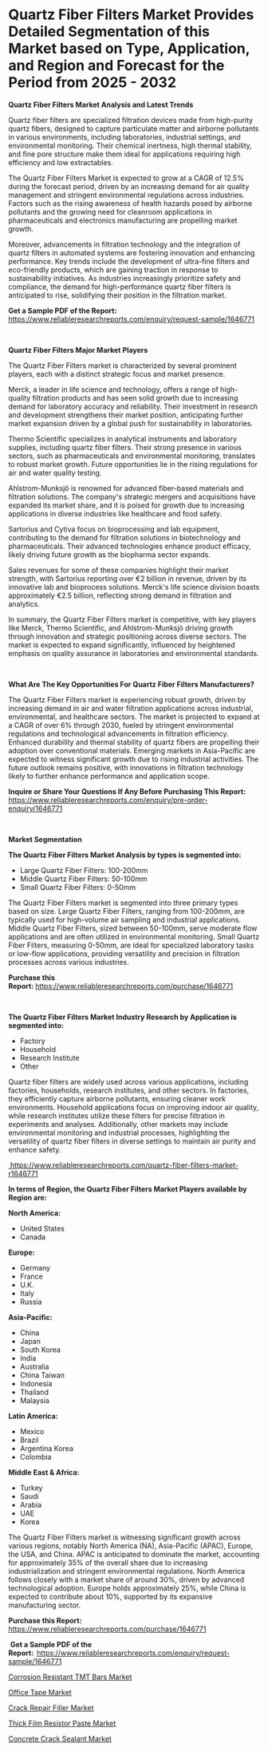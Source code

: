 <p><h1>Quartz Fiber Filters Market Provides Detailed Segmentation of this Market based on Type, Application, and Region and Forecast for the Period from 2025 - 2032</h1></p><p><strong>Quartz Fiber Filters Market Analysis and Latest Trends</strong></p>
<p><p>Quartz fiber filters are specialized filtration devices made from high-purity quartz fibers, designed to capture particulate matter and airborne pollutants in various environments, including laboratories, industrial settings, and environmental monitoring. Their chemical inertness, high thermal stability, and fine pore structure make them ideal for applications requiring high efficiency and low extractables.</p><p>The Quartz Fiber Filters Market is expected to grow at a CAGR of 12.5% during the forecast period, driven by an increasing demand for air quality management and stringent environmental regulations across industries. Factors such as the rising awareness of health hazards posed by airborne pollutants and the growing need for cleanroom applications in pharmaceuticals and electronics manufacturing are propelling market growth. </p><p>Moreover, advancements in filtration technology and the integration of quartz filters in automated systems are fostering innovation and enhancing performance. Key trends include the development of ultra-fine filters and eco-friendly products, which are gaining traction in response to sustainability initiatives. As industries increasingly prioritize safety and compliance, the demand for high-performance quartz fiber filters is anticipated to rise, solidifying their position in the filtration market.</p></p>
<p><strong>Get a Sample PDF of the Report:&nbsp;</strong> <a href="https://www.reliableresearchreports.com/enquiry/request-sample/1646771?utm_campaign=33&utm_medium=2&utm_source=Github&utm_content=ia&utm_term=31012025&utm_id=quartz-fiber-filters">https://www.reliableresearchreports.com/enquiry/request-sample/1646771</a></p>
<p>&nbsp;</p>
<p><strong>Quartz Fiber Filters Major Market Players</strong></p>
<p><p>The Quartz Fiber Filters market is characterized by several prominent players, each with a distinct strategic focus and market presence. </p><p>Merck, a leader in life science and technology, offers a range of high-quality filtration products and has seen solid growth due to increasing demand for laboratory accuracy and reliability. Their investment in research and development strengthens their market position, anticipating further market expansion driven by a global push for sustainability in laboratories.</p><p>Thermo Scientific specializes in analytical instruments and laboratory supplies, including quartz fiber filters. Their strong presence in various sectors, such as pharmaceuticals and environmental monitoring, translates to robust market growth. Future opportunities lie in the rising regulations for air and water quality testing.</p><p>Ahlstrom-Munksjö is renowned for advanced fiber-based materials and filtration solutions. The company's strategic mergers and acquisitions have expanded its market share, and it is poised for growth due to increasing applications in diverse industries like healthcare and food safety. </p><p>Sartorius and Cytiva focus on bioprocessing and lab equipment, contributing to the demand for filtration solutions in biotechnology and pharmaceuticals. Their advanced technologies enhance product efficacy, likely driving future growth as the biopharma sector expands.</p><p>Sales revenues for some of these companies highlight their market strength, with Sartorius reporting over €2 billion in revenue, driven by its innovative lab and bioprocess solutions. Merck's life science division boasts approximately €2.5 billion, reflecting strong demand in filtration and analytics.</p><p>In summary, the Quartz Fiber Filters market is competitive, with key players like Merck, Thermo Scientific, and Ahlstrom-Munksjö driving growth through innovation and strategic positioning across diverse sectors. The market is expected to expand significantly, influenced by heightened emphasis on quality assurance in laboratories and environmental standards.</p></p>
<p>&nbsp;</p>
<p><strong>What Are The Key Opportunities For Quartz Fiber Filters Manufacturers?</strong></p>
<p><p>The Quartz Fiber Filters market is experiencing robust growth, driven by increasing demand in air and water filtration applications across industrial, environmental, and healthcare sectors. The market is projected to expand at a CAGR of over 6% through 2030, fueled by stringent environmental regulations and technological advancements in filtration efficiency. Enhanced durability and thermal stability of quartz fibers are propelling their adoption over conventional materials. Emerging markets in Asia-Pacific are expected to witness significant growth due to rising industrial activities. The future outlook remains positive, with innovations in filtration technology likely to further enhance performance and application scope.</p></p>
<p><strong>Inquire or Share Your Questions If Any Before Purchasing This Report:</strong> <a href="https://www.reliableresearchreports.com/enquiry/pre-order-enquiry/1646771?utm_campaign=33&utm_medium=2&utm_source=Github&utm_content=ia&utm_term=31012025&utm_id=quartz-fiber-filters">https://www.reliableresearchreports.com/enquiry/pre-order-enquiry/1646771</a></p>
<p>&nbsp;</p>
<p><strong>Market Segmentation</strong></p>
<p><strong>The Quartz Fiber Filters Market Analysis by types is segmented into:</strong></p>
<p><ul><li>Large Quartz Fiber Filters: 100-200mm</li><li>Middle Quartz Fiber Filters: 50-100mm</li><li>Small Quartz Fiber Filters: 0-50mm</li></ul></p>
<p><p>The Quartz Fiber Filters market is segmented into three primary types based on size. Large Quartz Fiber Filters, ranging from 100-200mm, are typically used for high-volume air sampling and industrial applications. Middle Quartz Fiber Filters, sized between 50-100mm, serve moderate flow applications and are often utilized in environmental monitoring. Small Quartz Fiber Filters, measuring 0-50mm, are ideal for specialized laboratory tasks or low-flow applications, providing versatility and precision in filtration processes across various industries.</p></p>
<p><strong>Purchase this Report:&nbsp;</strong><a href="https://www.reliableresearchreports.com/purchase/1646771?utm_campaign=33&utm_medium=2&utm_source=Github&utm_content=ia&utm_term=31012025&utm_id=quartz-fiber-filters">https://www.reliableresearchreports.com/purchase/1646771</a></p>
<p>&nbsp;</p>
<p><strong>The Quartz Fiber Filters Market Industry Research by Application is segmented into:</strong></p>
<p><ul><li>Factory</li><li>Household</li><li>Research Institute</li><li>Other</li></ul></p>
<p><p>Quartz fiber filters are widely used across various applications, including factories, households, research institutes, and other sectors. In factories, they efficiently capture airborne pollutants, ensuring cleaner work environments. Household applications focus on improving indoor air quality, while research institutes utilize these filters for precise filtration in experiments and analyses. Additionally, other markets may include environmental monitoring and industrial processes, highlighting the versatility of quartz fiber filters in diverse settings to maintain air purity and enhance safety.</p></p>
<p><a href="https://www.reliableresearchreports.com/quartz-fiber-filters-market-r1646771?utm_campaign=33&utm_medium=2&utm_source=Github&utm_content=ia&utm_term=31012025&utm_id=quartz-fiber-filters">&nbsp;https://www.reliableresearchreports.com/quartz-fiber-filters-market-r1646771</a></p>
<p><strong>In terms of Region, the Quartz Fiber Filters Market Players available by Region are:</strong></p>
<p>
    <p> <strong> North America: </strong>
        <ul>
            <li>United States</li>
            <li>Canada</li>
        </ul>
        </p> 
    <p> <strong> Europe: </strong>
        <ul>
            <li>Germany</li>
            <li>France</li>
            <li>U.K.</li>
            <li>Italy</li>
            <li>Russia</li>
        </ul>
        </p> 
    <p> <strong> Asia-Pacific: </strong>
        <ul>
            <li>China</li>
            <li>Japan</li>
            <li>South Korea</li>
            <li>India</li>
            <li>Australia</li>
            <li>China Taiwan</li>
            <li>Indonesia</li>
            <li>Thailand</li>
            <li>Malaysia</li>
        </ul>
        </p> 
    <p> <strong> Latin America: </strong>
        <ul>
            <li>Mexico</li>
            <li>Brazil</li>
            <li>Argentina Korea</li>
            <li>Colombia</li>
        </ul>
        </p> 
    <p> <strong> Middle East & Africa: </strong>
        <ul>
            <li>Turkey</li>
            <li>Saudi</li>
            <li>Arabia</li>
            <li>UAE</li>
            <li>Korea</li>
        </ul>
    </p>
    </p>
<p><p>The Quartz Fiber Filters market is witnessing significant growth across various regions, notably North America (NA), Asia-Pacific (APAC), Europe, the USA, and China. APAC is anticipated to dominate the market, accounting for approximately 35% of the overall share due to increasing industrialization and stringent environmental regulations. North America follows closely with a market share of around 30%, driven by advanced technological adoption. Europe holds approximately 25%, while China is expected to contribute about 10%, supported by its expansive manufacturing sector.  </p></p>
<p><strong>Purchase this Report: </strong><a href="https://www.reliableresearchreports.com/purchase/1646771?utm_campaign=33&utm_medium=2&utm_source=Github&utm_content=ia&utm_term=31012025&utm_id=quartz-fiber-filters">https://www.reliableresearchreports.com/purchase/1646771</a></p>
<p>&nbsp;<strong>Get a Sample PDF of the Report:&nbsp;&nbsp;</strong><a href="https://www.reliableresearchreports.com/enquiry/request-sample/1646771?utm_campaign=33&utm_medium=2&utm_source=Github&utm_content=ia&utm_term=31012025&utm_id=quartz-fiber-filters">https://www.reliableresearchreports.com/enquiry/request-sample/1646771</a></p>
<p><strong></strong></p>
<p><p><a href="https://github.com/lateshab69/Market-Research-Report-List-1/blob/main/corrosion-resistant-tmt-bars-market.md?utm_campaign=33&utm_medium=2&utm_source=Github&utm_content=ia&utm_term=31012025&utm_id=quartz-fiber-filters">Corrosion Resistant TMT Bars Market</a></p><p><a href="https://github.com/hedbomkrahe/Market-Research-Report-List-1/blob/main/office-tape-market.md?utm_campaign=33&utm_medium=2&utm_source=Github&utm_content=ia&utm_term=31012025&utm_id=quartz-fiber-filters">Office Tape Market</a></p><p><a href="https://github.com/nkbaroga/Market-Research-Report-List-1/blob/main/crack-repair-filler-market.md?utm_campaign=33&utm_medium=2&utm_source=Github&utm_content=ia&utm_term=31012025&utm_id=quartz-fiber-filters">Crack Repair Filler Market</a></p><p><a href="https://github.com/sponsumelo/Market-Research-Report-List-1/blob/main/thick-film-resistor-paste-market.md?utm_campaign=33&utm_medium=2&utm_source=Github&utm_content=ia&utm_term=31012025&utm_id=quartz-fiber-filters">Thick Film Resistor Paste Market</a></p><p><a href="https://github.com/elvutedipela/Market-Research-Report-List-1/blob/main/concrete-crack-sealant-market.md?utm_campaign=33&utm_medium=2&utm_source=Github&utm_content=ia&utm_term=31012025&utm_id=quartz-fiber-filters">Concrete Crack Sealant Market</a></p></p>